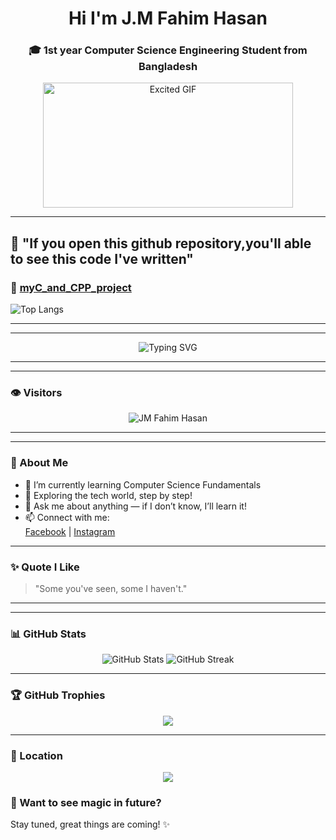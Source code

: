 <h1 align="center">Hi
  I'm J.M Fahim Hasan</h1>
<h3 align="center">🎓 1st year Computer Science Engineering Student from Bangladesh</h3>

<p align="center">
  <img src="https://media2.giphy.com/media/v1.Y2lkPTc5MGI3NjExZmQwMnV2NXRvM2wydGw3MTNrdTNrd3l3dGlzd3IyMWcyYnIxcWpkeCZlcD12MV9pbnRlcm5hbF9naWZfYnlfaWQmY3Q9Zw/jBOOXxSJfG8kqMxT11/giphy.gif" width="400" height="200" alt="Excited GIF">
</p>

---
## 🧠 "If you open this github repository,you'll able to see this code I've written" 
### 🔹 [myC_and_CPP_project](https://github.com/jmfahimhasan/myC_and_CPP_project)

![Top Langs](https://github-readme-stats.vercel.app/api/top-langs/?username=jmfahimhasan&layout=compact&theme=tokyonight)

----

---

<p align="center">
  <img src="https://readme-typing-svg.demolab.com?font=Fira+Code&duration=3000&pause=1000&center=true&width=435&lines=Aspiring+Developer;Learning+Every+Day;Future+Coder+In+Progress" alt="Typing SVG" />
</p>

---

---

### 👁️ Visitors
<p align="center">
  <img src="https://komarev.com/ghpvc/?username=jmfahimhasan&label=Profile%20views&color=0e75b6&style=flat" alt="JM Fahim Hasan" />
</p>

---



----
### 🌟 About Me
- 🔭 I’m currently learning Computer Science Fundamentals
- 🌱 Exploring the tech world, step by step!
- 💬 Ask me about anything — if I don’t know, I’ll learn it!
- 📫 Connect with me:  
  [Facebook](https://www.facebook.com/share/1Eh19KSwMd/) | 
  [Instagram](https://www.instagram.com/fahimhassan311?igsh=MXgwdTlxNDFrcDNmbA==)

---

### ✨ Quote I Like
> "Some you've seen, some I haven't."

---






---

### 📊 GitHub Stats
<p align="center">
  <img src="https://github-readme-stats.vercel.app/api?username=jmfahimhasan&show_icons=true&theme=tokyonight" alt="GitHub Stats" />
  <img src="https://github-readme-streak-stats.herokuapp.com/?user=jmfahimhasan&theme=tokyonight" alt="GitHub Streak" />
</p>

---

### 🏆 GitHub Trophies
<p align="center">
  <img src="https://github-profile-trophy.vercel.app/?username=jmfahimhasan&theme=tokyonight&row=1&column=6" />
</p>

---

### 📍 Location
<p align="center">
  <img src="https://img.shields.io/badge/Made%20in-Bangladesh-1f425f?style=for-the-badge" />
</p>



### 🚀 Want to see magic in future?
Stay tuned, great things are coming! ✨
